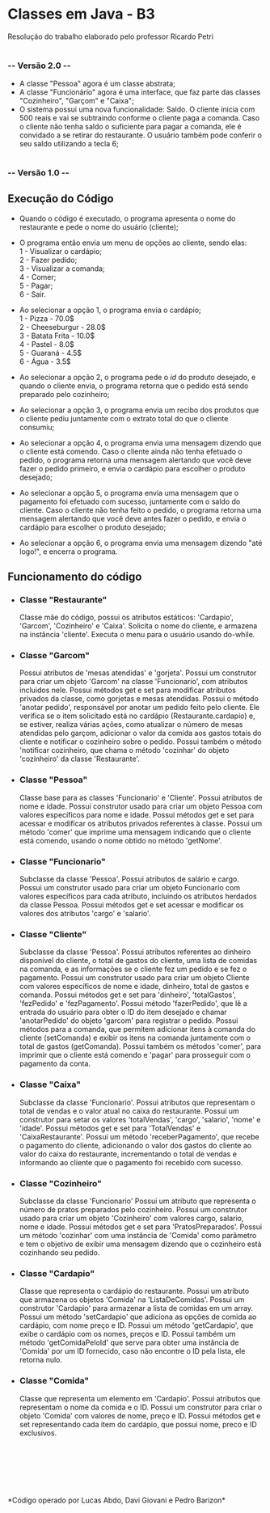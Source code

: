 # Classes em Java - B3
Resolução do trabalho elaborado pelo professor Ricardo Petri <br/>
#

### -- Versão 2.0 -- <br/>
- A classe "Pessoa" agora é um classe abstrata;
- A classe "Funcionário" agora é uma interface, que faz parte das classes "Cozinheiro", "Garçom" e "Caixa";
- O sistema possui uma nova funcionalidade: Saldo. O cliente inicia com  500 reais e vai se subtraindo conforme o cliente paga a comanda. Caso o cliente não tenha saldo o suficiente para pagar a comanda, ele é convidado a se retirar do restaurante. O usuário também pode conferir o seu saldo utilizando a tecla 6;

#

### -- Versão 1.0 --
## Execução do Código
- Quando o código é executado, o programa apresenta o nome do restaurante e pede o nome do usuário (cliente); <br/>
- O programa então envia um menu de opções ao cliente, sendo elas: <br/>
1 - Visualizar o cardápio; <br/>
2 - Fazer pedido; <br/>
3 - Visualizar a comanda; <br/>
4 - Comer; <br/>
5 - Pagar; <br/>
6 - Sair. <br/>

- Ao selecionar a opção 1, o programa envia o cardápio; <br/>
1 - Pizza - 70.0$ <br/>
2 - Cheeseburgur - 28.0$ <br/>
3 - Batata Frita - 10.0$ <br/>
4 - Pastel - 8.0$ <br/>
5 - Guaraná - 4.5$ <br/>
6 - Água - 3.5$ <br/>

- Ao selecionar a opção 2, o programa pede o *id* do produto desejado, e quando o cliente envia, o programa retorna que o pedido está sendo preparado pelo cozinheiro; <br/>
- Ao selecionar a opção 3, o programa envia um recibo dos produtos que o cliente pediu juntamente com o extrato total do que o cliente consumiu; <br/>
- Ao selecionar a opção 4, o programa envia uma mensagem dizendo que o cliente está comendo. Caso o cliente ainda não tenha efetuado o pedido, o programa retorna uma mensagem alertando que você deve fazer o pedido primeiro, e envia o cardápio para escolher o produto desejado; <br/>
- Ao selecionar a opção 5, o programa envia uma mensagem que o pagamento foi efetuado com sucesso, juntamente com o saldo do cliente. Caso o cliente não tenha feito o pedido, o programa retorna uma mensagem alertando que você deve antes fazer o pedido, e envia o cardápio para escolher o produto desejado; <br/>
- Ao selecionar a opção 6, o programa envia uma mensagem dizendo "até logo!", e encerra o programa. <br/>

## Funcionamento do código
- ### Classe "Restaurante" <br/>
  Classe mãe do código, possui os atributos estáticos: 'Cardapio', 'Garcom', 'Cozinheiro' e 'Caixa'. Solicita o nome do cliente, e armazena na instância 'cliente'. Executa o menu para o usuário usando do-while.  <br/>
- ### Classe "Garcom" <br/>
  Possui atributos de 'mesas atendidas' e 'gorjeta'. Possui um construtor para criar um objeto 'Garcom' na classe 'Funcionario', com atributos incluidos nele. Possui métodos get e set para modificar atributos privados da classe, como gorjetas e mesas atendidas. Possui o método 'anotar pedido', responsável por anotar um pedido feito pelo cliente. Ele verifica se o item solicitado está no cardápio (Restaurante.cardapio) e, se estiver, realiza várias ações, como atualizar o número de mesas atendidas pelo garçom, adicionar o valor da comida aos gastos totais do cliente e notificar o cozinheiro sobre o pedido. Possui também o método 'notificar cozinheiro, que chama o método 'cozinhar' do objeto 'cozinheiro' da classe 'Restaurante'.
- ### Classe "Pessoa" <br/>
  Classe base para as classes 'Funcionario' e 'Cliente'. Possui atributos de nome e idade. Possui construtor usado para criar um objeto Pessoa com valores específicos para nome e idade. Possui métodos get e set para acessar e modificar os atributos privados referentes à classe. Possui um método 'comer' que imprime uma mensagem indicando que o cliente está comendo, usando o nome obtido no método 'getNome'.
- ### Classe "Funcionario" <br/>
  Subclasse da classe 'Pessoa'. Possui atributos de salário e cargo. Possui um construtor usado para criar um objeto Funcionario com valores específicos para cada atributo, incluindo os atributos herdados da classe Pessoa. Possui métodos get e set acessar e modificar os valores dos atributos 'cargo' e 'salario'.
- ### Classe "Cliente" <br/>
  Subclasse da classe 'Pessoa'. Possui atributos referentes ao dinheiro disponível do cliente, o total de gastos do cliente, uma lista de comidas na comanda, e as informações se o cliente fez um pedido e se fez o pagamento. Possui um construtor usado para criar um objeto Cliente com valores específicos de nome e idade, dinheiro, total de gastos e comanda. Possui métodos get e set para 'dinheiro', 'totalGastos', 'fezPedido' e 'fezPagamento'. Possui método 'fazerPedido', que lê a entrada do usuário para obter o ID do item desejado e chamar 'anotarPedido' do objeto 'garcom' para registrar o pedido. Possui métodos para a comanda, que permitem adicionar itens à comanda do cliente (setComanda) e exibir os itens na comanda juntamente com o total de gastos (getComanda). Possui também os métodos 'comer', para imprimir que o cliente está comendo e 'pagar' para prosseguir com o pagamento da conta.
- ### Classe "Caixa" <br/>
  Subclasse da classe 'Funcionario'. Possui atributos que representam o total de vendas e o valor atual no caixa do restaurante. Possui um construtor para setar os valores 'totalVendas', 'cargo', 'salario', 'nome' e 'idade'. Possui métodos get e set para 'TotalVendas' e 'CaixaRestaurante'. Possui um método 'receberPagamento', que recebe o pagamento do cliente, adicionando o valor dos gastos do cliente ao valor do caixa do restaurante, incrementando o total de vendas e informando ao cliente que o pagamento foi recebido com sucesso.
- ### Classe "Cozinheiro" <br/>
  Subclasse da classe 'Funcionario' Possui um atributo que representa o número de pratos preparados pelo cozinheiro. Possui um construtor usado para criar um objeto 'Cozinheiro' com valores cargo, salario, nome e idade. Possui métodos get e set para 'PratosPreparados'. Possui um método 'cozinhar' com uma instância de 'Comida' como parâmetro e tem o objetivo de exibir uma mensagem dizendo que o cozinheiro está cozinhando seu pedido.
- ### Classe "Cardapio" <br/>
  Classe que representa o cardápio do restaurante. Possui um atributo que armazena os objetos 'Comida' na 'ListaDeComidas'. Possui um construtor 'Cardapio' para armazenar a lista de comidas em um array. Possui um método 'setCardapio' que adiciona as opções de comida ao cardápio, com nome preço e ID. Possui um método 'getCardapio', que exibe o cardápio com os nomes, preços e ID. Possui também um método 'getComidaPeloId' que serve para obter uma instância de 'Comida' por um ID fornecido, caso não encontre o ID pela lista, ele retorna nulo.
- ### Classe "Comida" <br/>
  Classe que representa um elemento em 'Cardapio'. Possui atributos que representam o nome da comida e o ID. Possui um construtor para criar o objeto 'Comida' com valores de nome, preço e ID. Possui métodos get e set representando cada item do cardápio, que possui nome, preco e ID exclusivos.
<br/>
<br/>
<br/>
<br/>
<br/>
<br/>
*Código operado por Lucas Abdo, Davi Giovani e Pedro Barizon*
